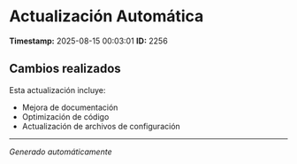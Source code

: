 # Actualización Automática

**Timestamp:** 2025-08-15 00:03:01
**ID:** 2256

## Cambios realizados

Esta actualización incluye:
- Mejora de documentación
- Optimización de código
- Actualización de archivos de configuración

---
*Generado automáticamente*

